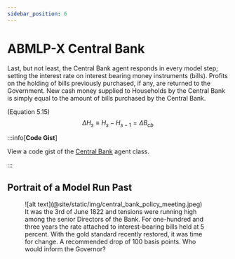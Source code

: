 ```yaml
---
sidebar_position: 6
---
```


# ABMLP-X Central Bank

Last, but not least, the Central Bank agent responds in every model step; setting the interest rate on interest bearing money instruments (bills). Profits on the holding of bills previously purchased, if any, are returned to the Government. New cash money supplied to Households by the Central Bank is simply equal to the amount of bills purchased by the Central Bank.

(Equation 5.15)
$$
\Delta H_s \equiv H_s - H_{s-1} = \Delta B_{cb}
$$

:::info[**Code Gist**]

View a code gist of the [Central Bank](https://gist.github.com/danodriscoll/14214d77ccaf2534c2e97275afea2a02) agent class.

:::

## Portrait of a Model Run Past

<figure>
    ![alt text](@site/static/img/central_bank_policy_meeting.jpeg)
    <figcaption>
        It was the 3rd of June 1822 and tensions were running high among the senior Directors of the Bank. For one-hundred and three years the rate attached to interest-bearing bills held at 5 percent. With the gold standard recently restored, it was time for change. A recommended drop of 100 basis points. Who would inform the Governor?
    </figcaption>
</figure>
